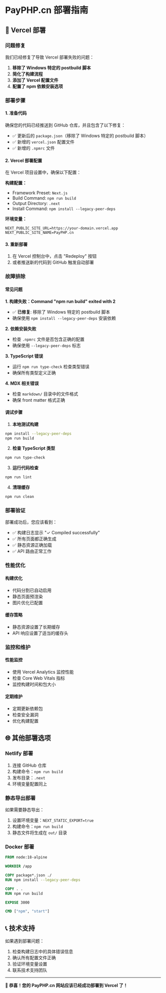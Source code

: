 # PayPHP.cn 部署指南

## 🚀 Vercel 部署

### 问题修复

我们已经修复了导致 Vercel 部署失败的问题：

1. **移除了 Windows 特定的 postbuild 脚本**
2. **简化了构建流程**
3. **添加了 Vercel 配置文件**
4. **配置了 npm 依赖安装选项**

### 部署步骤

#### 1. 准备代码
确保您的代码已经推送到 GitHub 仓库，并且包含了以下修复：

- ✅ 更新后的 `package.json`（移除了 Windows 特定的 postbuild 脚本）
- ✅ 新增的 `vercel.json` 配置文件
- ✅ 新增的 `.npmrc` 文件

#### 2. Vercel 部署配置

在 Vercel 项目设置中，确保以下配置：

**构建配置：**
- Framework Preset: `Next.js`
- Build Command: `npm run build`
- Output Directory: `.next`
- Install Command: `npm install --legacy-peer-deps`

**环境变量：**
```env
NEXT_PUBLIC_SITE_URL=https://your-domain.vercel.app
NEXT_PUBLIC_SITE_NAME=PayPHP.cn
```

#### 3. 重新部署

1. 在 Vercel 控制台中，点击 "Redeploy" 按钮
2. 或者推送新的代码到 GitHub 触发自动部署

### 故障排除

#### 常见问题

**1. 构建失败：Command "npm run build" exited with 2**
- ✅ **已修复**: 移除了 Windows 特定的 postbuild 脚本
- 确保使用 `npm install --legacy-peer-deps` 安装依赖

**2. 依赖安装失败**
- 检查 `.npmrc` 文件是否包含正确的配置
- 确保使用 `--legacy-peer-deps` 标志

**3. TypeScript 错误**
- 运行 `npm run type-check` 检查类型错误
- 确保所有类型定义正确

**4. MDX 相关错误**
- 检查 `markdown/` 目录中的文件格式
- 确保 front matter 格式正确

#### 调试步骤

1. **本地测试构建**
```bash
npm install --legacy-peer-deps
npm run build
```

2. **检查 TypeScript 类型**
```bash
npm run type-check
```

3. **运行代码检查**
```bash
npm run lint
```

4. **清理缓存**
```bash
npm run clean
```

### 部署验证

部署成功后，您应该看到：

- ✅ 构建日志显示 "✓ Compiled successfully"
- ✅ 所有页面都正确生成
- ✅ 静态资源正确加载
- ✅ API 路由正常工作

### 性能优化

#### 构建优化
- 代码分割已自动启用
- 静态页面预渲染
- 图片优化已配置

#### 缓存策略
- 静态资源设置了长期缓存
- API 响应设置了适当的缓存头

### 监控和维护

#### 性能监控
- 使用 Vercel Analytics 监控性能
- 检查 Core Web Vitals 指标
- 监控构建时间和包大小

#### 定期维护
- 定期更新依赖包
- 检查安全漏洞
- 优化构建配置

## 🌐 其他部署选项

### Netlify 部署

1. 连接 GitHub 仓库
2. 构建命令：`npm run build`
3. 发布目录：`.next`
4. 环境变量配置同上

### 静态导出部署

如果需要静态导出：

1. 设置环境变量：`NEXT_STATIC_EXPORT=true`
2. 构建命令：`npm run build`
3. 静态文件将生成在 `out/` 目录

### Docker 部署

```dockerfile
FROM node:18-alpine

WORKDIR /app

COPY package*.json ./
RUN npm install --legacy-peer-deps

COPY . .
RUN npm run build

EXPOSE 3000

CMD ["npm", "start"]
```

## 📞 技术支持

如果遇到部署问题：

1. 检查构建日志中的具体错误信息
2. 确认所有配置文件正确
3. 验证环境变量设置
4. 联系技术支持团队

---

**🎉 恭喜！您的 PayPHP.cn 网站应该已经成功部署到 Vercel 了！** 